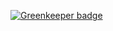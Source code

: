 
[![Greenkeeper badge](https://badges.greenkeeper.io/epeli/react-rawpop.svg)](https://greenkeeper.io/)
